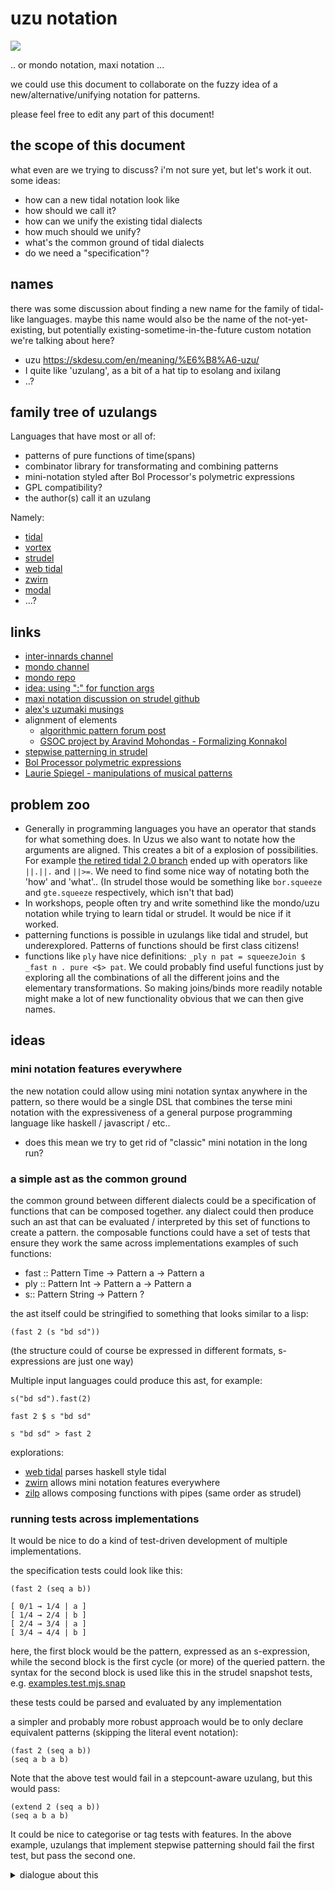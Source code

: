 # uzu notation

[![](https://doc.patternclub.org/uploads/18d2d283-3f66-49c9-a665-a581bc7ee7c7.jpg)](https://alaineymarybelle.pages.dev/csgmiph-uzumaki-anime-release-date-2024-season-photos-qccivln/)

.. or mondo notation, maxi notation ... 

we could use this document to collaborate on the fuzzy idea of a new/alternative/unifying notation for patterns.

please feel free to edit any part of this document!

## the scope of this document

what even are we trying to discuss?
i'm not sure yet, but let's work it out.
some ideas:

- how can a new tidal notation look like
- how should we call it?
- how can we unify the existing tidal dialects
- how much should we unify?
- what's the common ground of tidal dialects
- do we need a "specification"?

## names

there was some discussion about finding a new name for the family of tidal-like languages.
maybe this name would also be the name of the not-yet-existing, but potentially existing-sometime-in-the-future custom notation we're talking about here?

- uzu https://skdesu.com/en/meaning/%E6%B8%A6-uzu/
- I quite like 'uzulang', as a bit of a hat tip to esolang and ixilang
- ..?

## family tree of uzulangs

Languages that have most or all of:
- patterns of pure functions of time(spans)
- combinator library for transformating and combining patterns
- mini-notation styled after Bol Processor's polymetric expressions
- GPL compatibility?
- the author(s) call it an uzulang

Namely:

- [tidal](https://github.com/tidalcycles/Tidal)
- [vortex](https://github.com/tidalcycles/vortex)
- [strudel](https://github.com/tidalcycles/strudel)
- [web tidal](https://github.com/matthewkaney/web-tidal)
- [zwirn](https://github.com/polymorphicengine/zwirn)
- [modal](https://github.com/neo451/modal/wiki/Syntax)
- ...?

## links

- [inter-innards channel](https://discord.com/channels/779427371270275082/1339566754946482287)
- [mondo channel](https://discord.com/channels/779427371270275082/1309830817739968544)
- [mondo repo](https://github.com/tidalcycles/mondo)
- [idea: using ":" for function args](https://discord.com/channels/779427371270275082/1191011773311107153/1308376724840513566)
- [maxi notation discussion on strudel github](https://github.com/tidalcycles/strudel/discussions/96)
- [alex's uzumaki musings](https://doc.patternclub.org/87ZlbW8NSbWUrkzRRz0SjA?both#)
- alignment of elements
    - [algorithmic pattern forum post](https://forum.algorithmicpattern.org/t/aligning-elements/492)
    - [GSOC project by Aravind Mohondas - Formalizing Konnakol](https://dev.to/aravindmohandas/formalizing-konnakol-using-haskell-gsoc-22-ekm)
- [stepwise patterning in strudel](https://strudel.cc/learn/stepwise/)
- [Bol Processor polymetric expressions](https://bolprocessor.org/misc/docs/bp2-Polymet.html)
- [Laurie Spiegel - manipulations of musical patterns](https://www.researchgate.net/publication/266316606_Manipulations_of_Musical_Patterns)

## problem zoo

- Generally in programming languages you have an operator that stands for what something does. In Uzus we also want to notate how the arguments are aligned. This creates a bit of a explosion of possibilities. For example [the retired tidal 2.0 branch](https://github.com/tidalcycles/Tidal/blob/2.0-beatmode-retired/src/Sound/Tidal/Compose.hs) ended up with operators like `||.||.` and `||>=`. We need to find some nice way of notating both the 'how' and 'what'.. (In strudel those would be something like `bor.squeeze` and `gte.squeeze` respectively, which isn't that bad)
- In workshops, people often try and write somethind like the mondo/uzu notation while trying to learn tidal or strudel. It would be nice if it worked.
- patterning functions is possible in uzulangs like tidal and strudel, but underexplored. Patterns of functions should be first class citizens!
- functions like `ply` have nice definitions: `_ply n pat = squeezeJoin $ _fast n . pure <$> pat`. We could probably find useful functions just by exploring all the combinations of all the different joins and the elementary transformations. So making joins/binds more readily notable might make a lot of new functionality obvious that we can then give names.

## ideas

### mini notation features everywhere

the new notation could allow using mini notation syntax anywhere in the pattern, so there would be a single DSL that combines the terse mini notation with the expressiveness of a general purpose programming language like haskell / javascript / etc..

- does this mean we try to get rid of "classic" mini notation in the long run?

### a simple ast as the common ground

the common ground between different dialects could be a specification of functions that can be composed together. any dialect could then produce such an ast that can be evaluated / interpreted by this set of functions to create a pattern. 
the composable functions could have a set of tests that ensure they work the same across implementations
examples of such functions:

- fast :: Pattern Time -> Pattern a -> Pattern a
- ply :: Pattern Int -> Pattern a -> Pattern a
- s:: Pattern String -> Pattern ?

the ast itself could be stringified to something that looks similar to a lisp:

`(fast 2 (s "bd sd"))`

(the structure could of course be expressed in different formats, s-expressions are just one way)

Multiple input languages could produce this ast, for example:

`s("bd sd").fast(2)`

`fast 2 $ s "bd sd"`

`s "bd sd" > fast 2`


explorations: 

- [web tidal](https://github.com/matthewkaney/web-tidal) parses haskell style tidal
- [zwirn](https://github.com/polymorphicengine/zwirn) allows mini notation features everywhere
- [zilp](https://github.com/felixroos/zilp) allows composing functions with pipes (same order as strudel)

### running tests across implementations

It would be nice to do a kind of test-driven development of multiple implementations.

the specification tests could look like this:

```
(fast 2 (seq a b))

[ 0/1 → 1/4 | a ]
[ 1/4 → 2/4 | b ]
[ 2/4 → 3/4 | a ]
[ 3/4 → 4/4 | b ]
```

here, the first block would be the pattern, expressed as an s-expression, while the second block is the first cycle (or more) of the queried pattern. the syntax for the second block is used like this in the strudel snapshot tests, e.g. [examples.test.mjs.snap](https://raw.githubusercontent.com/tidalcycles/strudel/aabc82bedd0370fa5cf6b616b1340d32b153cea8/test/__snapshots__/examples.test.mjs.snap)

these tests could be parsed and evaluated by any implementation

a simpler and probably more robust approach would be to only declare equivalent patterns (skipping the literal event notation):

```
(fast 2 (seq a b))
(seq a b a b)
```

Note that the above test would fail in a stepcount-aware uzulang, but this would pass:

```
(extend 2 (seq a b))
(seq a b a b)
```

It could be nice to categorise or tag tests with features. In the above example, uzulangs that implement stepwise patterning should fail the first test, but pass the second one.

<details>
    <summary>dialogue about this</summary>

One problem with this is that tidal/strudel also has event fragments. Could add another timespan, but some implementations mind not deal with them. They could just ignore the original/whole timespan though.


yes.. i think there's also a notation for that iirc

An alternative or additional approach could just be having a way to supply two patterns that are equivalent. E.g. in the above it could be

(fast 2 (seq a b))
(seq a b a b)


yep thats an interesting idea. i wonder if some things might be hard to test this way, but maybe not

In some cases I think it would just make the tests more robust.. For some things we might fundamentally change something but the test would still work as it would represent a basic assumption rather than a particular input/output.


it would also be a lot easier to implement on the language side. parsing a lisp is very easy + no need to parse the custom event syntax

shall we keep this as a dialogue or digest it back into an idea

maybe we use summary tags for this, let me test
                    
I thought you were going to suggest chatgpt then
    
haha no just html
    
</details>
